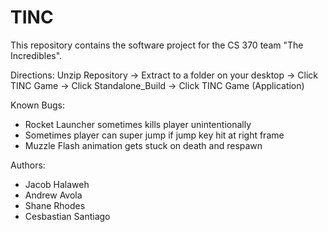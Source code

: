 # TINC

This repository contains the software project for the CS 370 team "The Incredibles".


Directions: Unzip Repository -> Extract to a folder on your desktop -> Click TINC Game -> Click Standalone_Build -> Click TINC Game (Application)

Known Bugs: 
- Rocket Launcher sometimes kills player unintentionally
- Sometimes player can super jump if jump key hit at right frame
- Muzzle Flash animation gets stuck on death and respawn 

Authors:
  - Jacob Halaweh
  - Andrew Avola
  - Shane Rhodes
  - Cesbastian Santiago
